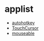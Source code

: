 # applist
- [autohotkey](https://autohotkey.com)
- [TouchCursor](https://github.com/martin-stone/touchcursor)
- [mouseable](https://github.com/wirekang/mouseable)
